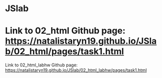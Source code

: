 # JSlab
Link to  	02_html Github page: https://natalistaryn19.github.io/JSlab/02_html/pages/task1.html
===============================================================================================================================
Link to   02_html_labhw Github page: https://natalistaryn19.github.io/JSlab/02_html_labhw/pages/task1.html
